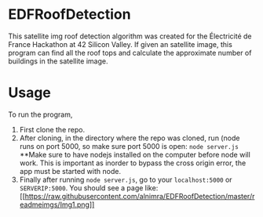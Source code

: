 # EDFRoofDetection
This satellite img roof detection algorithm was created for the Électricité de France Hackathon at 42 Silicon Valley. 
If given an satellite image, this program can find all the roof tops and calculate the approximate number of buildings
in the satellite image.

# Usage
To run the program, 
1. First clone the repo.
2. After cloning, in the directory where the repo was cloned, run (node runs on port 5000, so make sure port 5000 is open:
      `node server.js`
   <br>**Make sure to have nodejs installed on the computer before node will work. This is important as inorder to bypass the 
   cross origin error, the app must be started with node.
3. Finally after running `node server.js`, go to your `localhost:5000` or `SERVERIP:5000`.
You should see a page like: 
[[https://raw.githubusercontent.com/alnimra/EDFRoofDetection/master/readmeimgs/Img1.png]]
